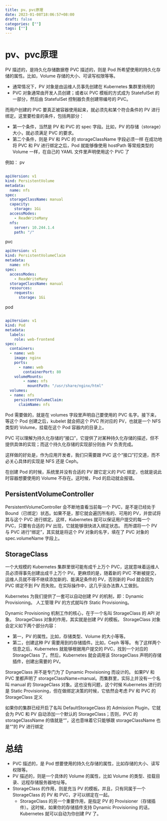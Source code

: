 ```yaml
---
title: pv、pvc原理
date: 2023-01-08T18:06:57+08:00
draft: false
categories: [""]
tags: [""]
---
```


# pv、pvc原理
PV 描述的，是持久化存储数据卷
PVC 描述的，则是 Pod 所希望使用的持久化存储的属性。比如，Volume 存储的大小、可读写权限等等。

- 通常情况下，PV 对象是由运维人员事先创建在 Kubernetes 集群里待用的
- PVC 对象通常由开发人员创建；或者以 PVC 模板的方式成为 StatefulSet 的一部分，然后由 StatefulSet 控制器负责创建带编号的 PVC。

而用户创建的 PVC 要真正被容器使用起来，就必须先和某个符合条件的 PV 进行绑定。这里要检查的条件，包括两部分：
- 第一个条件，当然是 PV 和 PVC 的 spec 字段。比如，PV 的存储（storage）大小，就必须满足 PVC 的要求。
- 第二个条件，则是 PV 和 PVC 的 storageClassName 字段必须一样
在成功地将 PVC 和 PV 进行绑定之后，Pod 就能够像使用 hostPath 等常规类型的 Volume 一样，在自己的 YAML 文件里声明使用这个 PVC 了

例如：
pv
```yaml

apiVersion: v1
kind: PersistentVolume
metadata:
  name: nfs
spec:
  storageClassName: manual
  capacity:
    storage: 1Gi
  accessModes:
    - ReadWriteMany
  nfs:
    server: 10.244.1.4
    path: "/"
```

pvc
```yaml
apiVersion: v1
kind: PersistentVolumeClaim
metadata:
  name: nfs
spec:
  accessModes:
    - ReadWriteMany
  storageClassName: manual
  resources:
    requests:
      storage: 1Gi
```

pod
```yaml

apiVersion: v1
kind: Pod
metadata:
  labels:
    role: web-frontend
spec:
  containers:
  - name: web
    image: nginx
    ports:
      - name: web
        containerPort: 80
    volumeMounts:
        - name: nfs
          mountPath: "/usr/share/nginx/html"
  volumes:
  - name: nfs
    persistentVolumeClaim:
      claimName: nfs
```

Pod 需要做的，就是在 volumes 字段里声明自己要使用的 PVC 名字。接下来，等这个 Pod 创建之后，kubelet 就会把这个 PVC 所对应的 PV，也就是一个 NFS 类型的 Volume，挂载在这个 Pod 容器内的目录上。

PVC 可以理解为持久化存储的“接口”，它提供了对某种持久化存储的描述，但不提供具体的实现；而这个持久化存储的实现部分则由 PV 负责完成。

这样做的好处是，作为应用开发者，我们只需要跟 PVC 这个“接口”打交道，而不必关心具体的实现是 NFS 还是 Ceph。

在创建 Pod 的时候，系统里并没有合适的 PV 跟它定义的 PVC 绑定，也就是说此时容器想要使用的 Volume 不存在。这时候，Pod 的启动就会报错。

## PersistentVolumeController
PersistentVolumeController 会不断地查看当前每一个 PVC，是不是已经处于 Bound（已绑定）状态。如果不是，那它就会遍历所有的、可用的 PV，并尝试将其与这个 PVC 进行绑定。这样，Kubernetes 就可以保证用户提交的每一个 PVC，只要有合适的 PV 出现，它就能够很快进入绑定状态。
而所谓将一个 PV 与 PVC 进行“绑定”，其实就是将这个 PV 对象的名字，填在了 PVC 对象的 spec.volumeName 字段上。

## StorageClass
一个大规模的 Kubernetes 集群里很可能有成千上万个 PVC，这就意味着运维人员必须得事先创建出成千上万个 PV。更麻烦的是，随着新的 PVC 不断被提交，运维人员就不得不继续添加新的、能满足条件的 PV，否则新的 Pod 就会因为 PVC 绑定不到 PV 而失败。在实际操作中，这几乎没办法靠人工做到。

Kubernetes 为我们提供了一套可以自动创建 PV 的机制，即：Dynamic Provisioning。
人工管理 PV 的方式就叫作 Static Provisioning。

Dynamic Provisioning 机制工作的核心，在于一个名叫 StorageClass 的 API 对象。
StorageClass 对象的作用，其实就是创建 PV 的模板。
StorageClass 对象会定义如下两个部分内容：
- 第一，PV 的属性。比如，存储类型、Volume 的大小等等。
- 第二，创建这种 PV 需要用到的存储插件。比如，Ceph 等等。
有了这样两个信息之后，Kubernetes 就能够根据用户提交的 PVC，找到一个对应的 StorageClass 了。然后，Kubernetes 就会调用该 StorageClass 声明的存储插件，创建出需要的 PV。

StorageClass 并不是专门为了 Dynamic Provisioning 而设计的。
如果PV 和 PVC 里都声明了 storageClassName=manual。而集群里，实际上并没有一个名叫 manual 的 StorageClass 对象。这也没有问题，这个时候 Kubernetes 进行的是 Static Provisioning，但在做绑定决策的时候，它依然会考虑 PV 和 PVC 的 StorageClass 定义

如果你的集群已经开启了名叫 DefaultStorageClass 的 Admission Plugin，它就会为 PVC 和 PV 自动添加一个默认的 StorageClass；否则，PVC 的 storageClassName 的值就是“”，这也意味着它只能够跟 storageClassName 也是“”的 PV 进行绑定

# 总结
- PVC 描述的，是 Pod 想要使用的持久化存储的属性，比如存储的大小、读写权限等。
- PV 描述的，则是一个具体的 Volume 的属性，比如 Volume 的类型、挂载目录、远程存储服务器地址等。
- StorageClass 的作用，则是充当 PV 的模板。并且，只有同属于一个 StorageClass 的 PV 和 PVC，才可以绑定在一起。
	- StorageClass 的另一个重要作用，是指定 PV 的 Provisioner（存储插件）。这时候，如果你的存储插件支持 Dynamic Provisioning 的话，Kubernetes 就可以自动为你创建 PV 了。







